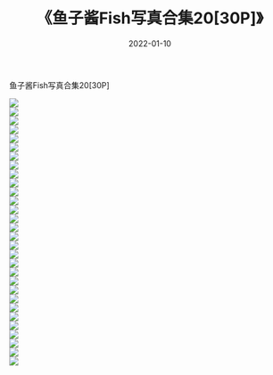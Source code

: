 ﻿---
layout: post
title:  《鱼子酱Fish写真合集20[30P]》
date:   2022-01-10
img: http://pic.660000.xyz/1:/性感/2022/鱼子酱Fish写真合集20[30P]/000.jpg
categories: [美女, 清纯, 唯美]
---

鱼子酱Fish写真合集20[30P]

  ![](http://pic.660000.xyz/1:/性感/2022/鱼子酱Fish写真合集20[30P]/001.jpg) <br> ![](http://pic.660000.xyz/1:/性感/2022/鱼子酱Fish写真合集20[30P]/002.jpg) <br> ![](http://pic.660000.xyz/1:/性感/2022/鱼子酱Fish写真合集20[30P]/003.jpg) <br> ![](http://pic.660000.xyz/1:/性感/2022/鱼子酱Fish写真合集20[30P]/004.jpg) <br> ![](http://pic.660000.xyz/1:/性感/2022/鱼子酱Fish写真合集20[30P]/005.jpg) <br> ![](http://pic.660000.xyz/1:/性感/2022/鱼子酱Fish写真合集20[30P]/006.jpg) <br> ![](http://pic.660000.xyz/1:/性感/2022/鱼子酱Fish写真合集20[30P]/007.jpg) <br> ![](http://pic.660000.xyz/1:/性感/2022/鱼子酱Fish写真合集20[30P]/008.jpg) <br> ![](http://pic.660000.xyz/1:/性感/2022/鱼子酱Fish写真合集20[30P]/009.jpg) <br> ![](http://pic.660000.xyz/1:/性感/2022/鱼子酱Fish写真合集20[30P]/010.jpg) <br> ![](http://pic.660000.xyz/1:/性感/2022/鱼子酱Fish写真合集20[30P]/011.jpg) <br> ![](http://pic.660000.xyz/1:/性感/2022/鱼子酱Fish写真合集20[30P]/012.jpg) <br> ![](http://pic.660000.xyz/1:/性感/2022/鱼子酱Fish写真合集20[30P]/013.jpg) <br> ![](http://pic.660000.xyz/1:/性感/2022/鱼子酱Fish写真合集20[30P]/014.jpg) <br> ![](http://pic.660000.xyz/1:/性感/2022/鱼子酱Fish写真合集20[30P]/015.jpg) <br> ![](http://pic.660000.xyz/1:/性感/2022/鱼子酱Fish写真合集20[30P]/016.jpg) <br> ![](http://pic.660000.xyz/1:/性感/2022/鱼子酱Fish写真合集20[30P]/017.jpg) <br> ![](http://pic.660000.xyz/1:/性感/2022/鱼子酱Fish写真合集20[30P]/018.jpg) <br> ![](http://pic.660000.xyz/1:/性感/2022/鱼子酱Fish写真合集20[30P]/019.jpg) <br> ![](http://pic.660000.xyz/1:/性感/2022/鱼子酱Fish写真合集20[30P]/020.jpg) <br> ![](http://pic.660000.xyz/1:/性感/2022/鱼子酱Fish写真合集20[30P]/021.jpg) <br> ![](http://pic.660000.xyz/1:/性感/2022/鱼子酱Fish写真合集20[30P]/022.jpg) <br> ![](http://pic.660000.xyz/1:/性感/2022/鱼子酱Fish写真合集20[30P]/023.jpg) <br> ![](http://pic.660000.xyz/1:/性感/2022/鱼子酱Fish写真合集20[30P]/024.jpg) <br> ![](http://pic.660000.xyz/1:/性感/2022/鱼子酱Fish写真合集20[30P]/025.jpg) <br> ![](http://pic.660000.xyz/1:/性感/2022/鱼子酱Fish写真合集20[30P]/026.jpg) <br> ![](http://pic.660000.xyz/1:/性感/2022/鱼子酱Fish写真合集20[30P]/027.jpg) <br> ![](http://pic.660000.xyz/1:/性感/2022/鱼子酱Fish写真合集20[30P]/028.jpg) <br> ![](http://pic.660000.xyz/1:/性感/2022/鱼子酱Fish写真合集20[30P]/029.jpg) <br> ![](http://pic.660000.xyz/1:/性感/2022/鱼子酱Fish写真合集20[30P]/030.jpg) <br>